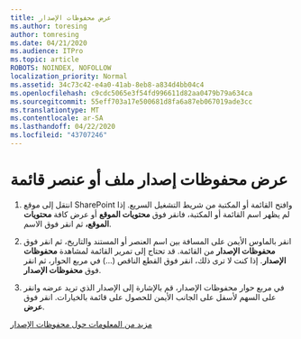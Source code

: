 ```yaml
---
title: عرض محفوظات الإصدار
ms.author: toresing
author: tomresing
ms.date: 04/21/2020
ms.audience: ITPro
ms.topic: article
ROBOTS: NOINDEX, NOFOLLOW
localization_priority: Normal
ms.assetid: 34c73c42-e4a0-41ab-8eb8-a834d4bb04c4
ms.openlocfilehash: c9cdc5065e3f54fd996611d82aa0479b79a634ca
ms.sourcegitcommit: 55eff703a17e500681d8fa6a87eb067019ade3cc
ms.translationtype: MT
ms.contentlocale: ar-SA
ms.lasthandoff: 04/22/2020
ms.locfileid: "43707246"
---
```

# <a name="view-version-history-of-a-file-or-list-item"></a>عرض محفوظات إصدار ملف أو عنصر قائمة

1. انتقل إلى موقع SharePoint وافتح القائمة أو المكتبة من شريط التشغيل السريع. إذا لم يظهر اسم القائمة أو المكتبة، فانقر فوق **محتويات الموقع** أو عرض كافة **محتويات الموقع،** ثم انقر فوق الاسم.
    
2. انقر بالماوس الأيمن على المسافة بين اسم العنصر أو المستند والتاريخ، ثم انقر فوق **محفوظات الإصدار** من القائمة. قد تحتاج إلى تمرير القائمة لمشاهدة **محفوظات الإصدار**. إذا كنت لا ترى ذلك، انقر فوق القطع الناقص (...) في مربع الحوار، ثم انقر فوق **محفوظات الإصدار**.
    
3. في مربع حوار محفوظات الإصدار، قم بالإشارة إلى الإصدار الذي تريد عرضه وانقر على السهم لأسفل على الجانب الأيمن للحصول على قائمة بالخيارات. انقر فوق **عرض**.
    
[مزيد من المعلومات حول محفوظات الإصدار](https://go.microsoft.com/fwlink/?linkid=875709)
  

